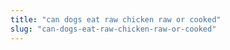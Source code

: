 ```yaml
---
title: "can dogs eat raw chicken raw or cooked"
slug: "can-dogs-eat-raw-chicken-raw-or-cooked"
---
```


